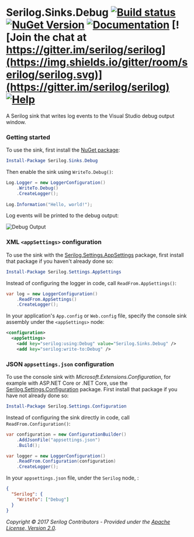 # Serilog.Sinks.Debug [![Build status]()](https://ci.appveyor.com/project/serilog/serilog-sinks-console/branch/master) [![NuGet Version](http://img.shields.io/nuget/v/Serilog.Sinks.Debug.svg?style=flat)](https://www.nuget.org/packages/Serilog.Sinks.Debug/) [![Documentation](https://img.shields.io/badge/docs-wiki-yellow.svg)](https://github.com/serilog/serilog/wiki) [![Join the chat at https://gitter.im/serilog/serilog](https://img.shields.io/gitter/room/serilog/serilog.svg)](https://gitter.im/serilog/serilog) [![Help](https://img.shields.io/badge/stackoverflow-serilog-orange.svg)](http://stackoverflow.com/questions/tagged/serilog)

A Serilog sink that writes log events to the Visual Studio debug output window.

### Getting started

To use the sink, first install the [NuGet package](https://nuget.org/packages/serilog.sinks.debug):

```powershell
Install-Package Serilog.Sinks.Debug
```

Then enable the sink using `WriteTo.Debug()`:

```csharp
Log.Logger = new LoggerConfiguration()
    .WriteTo.Debug()
    .CreateLogger();
    
Log.Information("Hello, world!");
```

Log events will be printed to the debug output:

![Debug Output](https://raw.githubusercontent.com/serilog/serilog-sinks-debug/dev/assets/Screenshot.png)

### XML `<appSettings>` configuration

To use the sink with the [Serilog.Settings.AppSettings](https://github.com/serilog/serilog-settings-appsettings) package, first install that package if you haven't already done so:

```powershell
Install-Package Serilog.Settings.AppSettings
```

Instead of configuring the logger in code, call `ReadFrom.AppSettings()`:

```csharp
var log = new LoggerConfiguration()
    .ReadFrom.AppSettings()
    .CreateLogger();
```

In your application's `App.config` or `Web.config` file, specify the console sink assembly under the `<appSettings>` node:

```xml
<configuration>
  <appSettings>
    <add key="serilog:using:Debug" value="Serilog.Sinks.Debug" />
    <add key="serilog:write-to:Debug" />
```

### JSON `appsettings.json` configuration

To use the console sink with _Microsoft.Extensions.Configuration_, for example with ASP.NET Core or .NET Core, use the [Serilog.Settings.Configuration](https://github.com/serilog/serilog-settings-configuration) package. First install that package if you have not already done so:

```powershell
Install-Package Serilog.Settings.Configuration
```

Instead of configuring the sink directly in code, call `ReadFrom.Configuration()`:

```csharp
var configuration = new ConfigurationBuilder()
    .AddJsonFile("appsettings.json")
    .Build();

var logger = new LoggerConfiguration()
    .ReadFrom.Configuration(configuration)
    .CreateLogger();
```

In your `appsettings.json` file, under the `Serilog` node, :

```json
{
  "Serilog": {
    "WriteTo": ["Debug"]
  }
}
```

_Copyright &copy; 2017 Serilog Contributors - Provided under the [Apache License, Version 2.0](http://apache.org/licenses/LICENSE-2.0.html)._

